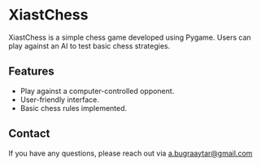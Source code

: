 # XiastChess

XiastChess is a simple chess game developed using Pygame. Users can play against an AI to test basic chess strategies.

## Features

- Play against a computer-controlled opponent.
- User-friendly interface.
- Basic chess rules implemented.
  

## Contact
If you have any questions, please reach out via a.bugraaytar@gmail.com